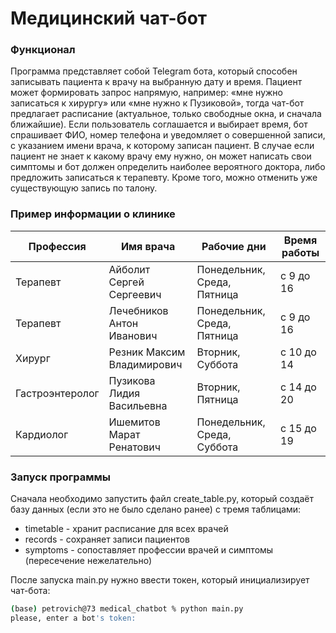 # Медицинский чат-бот
### Функционал
Программа представляет собой Telegram бота, который способен записывать пациента
к врачу на выбранную дату и время. Пациент может формировать запрос напрямую, 
например: «мне нужно записаться к хирургу» или «мне нужно к Пузиковой», тогда
чат-бот предлагает расписание (актуальное, только свободные окна, и сначала ближайшие). 
Если пользователь соглашается и выбирает время, бот спрашивает ФИО, номер телефона и 
уведомляет о совершенной записи, с указанием имени врача, к которому записан пациент.
В случае если пациент не знает к какому врачу ему нужно, он может написать свои
симптомы и бот должен определить наиболее вероятного доктора, либо предложить
записаться к терапевту. Кроме того, можно отменить уже существующую
запись по талону.

### Пример информации о клинике

 | Профессия  | Имя врача  | Рабочие дни | Время работы |
 | --- | --- | --- | --- |
 | Терапевт | Айболит Сергей Сергеевич |Понедельник, Среда, Пятница   | с 9 до 16  |
| Терапевт | Лечебников Антон Иванович |Понедельник, Среда, Пятница   | с 9 до 16  |
| Хирург | Резник Максим Владимирович | Вторник, Суббота   |  с 10 до 14  |
| Гастроэнтеролог | Пузикова Лидия Васильевна |  Вторник, Пятница  | с 14 до 20  |
| Кардиолог | Ишемитов Марат Ренатович |  Понедельник, Среда, Суббота   | с 15 до 19  |

### Запуск программы  
Сначала необходимо запустить файл create_table.py, который создаёт базу данных (если это не было сделано ранее) с тремя таблицами: 
- timetable - хранит расписание для всех врачей 
- records - сохраняет записи пациентов
- symptoms - сопоставляет профессии врачей и симптомы (пересечение нежелательно)

После запуска main.py нужно ввести токен, который инициализирует чат-бота:
```sh
(base) petrovich@73 medical_chatbot % python main.py
please, enter a bot's token:
```